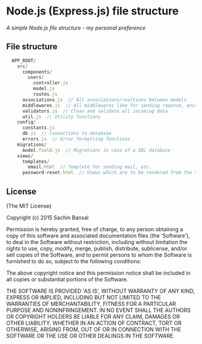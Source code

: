 # Node.js (Express.js) file structure

*A simple Node.js file structure - my personal preference*

## File structure

```javascript
  APP_ROOT/
    src/
      components/
        users/
          controller.js
          model.js
          routes.js
      associations.js  // All associations/realtions between models
      middlewares.js  // All middlewares like for sending reponse, encrypting password, etc.(must access any component)
      validators.js  // Clean and validate all incoming data
      util.js  // Utility functions
    config/
      constants.js
      db.js  // Connections to database
      errors.js  // Error formatting functions
    migrations/
      model.field.js  // Migrations in case of a SQL database
    views/
      templates/
        email.html  // Template for sending mail, etc.
      password-reset.html  // Views which are to be rendered from the server
```


## License

(The MIT License)

Copyright (c) 2015 Sachin Bansal

Permission is hereby granted, free of charge, to any person obtaining
a copy of this software and associated documentation files (the
'Software'), to deal in the Software without restriction, including
without limitation the rights to use, copy, modify, merge, publish,
distribute, sublicense, and/or sell copies of the Software, and to
permit persons to whom the Software is furnished to do so, subject to
the following conditions:

The above copyright notice and this permission notice shall be
included in all copies or substantial portions of the Software.

THE SOFTWARE IS PROVIDED 'AS IS', WITHOUT WARRANTY OF ANY KIND,
EXPRESS OR IMPLIED, INCLUDING BUT NOT LIMITED TO THE WARRANTIES OF
MERCHANTABILITY, FITNESS FOR A PARTICULAR PURPOSE AND NONINFRINGEMENT.
IN NO EVENT SHALL THE AUTHORS OR COPYRIGHT HOLDERS BE LIABLE FOR ANY
CLAIM, DAMAGES OR OTHER LIABILITY, WHETHER IN AN ACTION OF CONTRACT,
TORT OR OTHERWISE, ARISING FROM, OUT OF OR IN CONNECTION WITH THE
SOFTWARE OR THE USE OR OTHER DEALINGS IN THE SOFTWARE.
